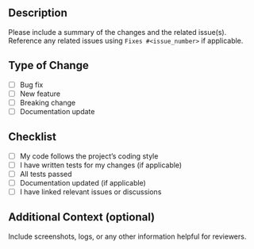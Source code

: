 ## Description
Please include a summary of the changes and the related issue(s).  
Reference any related issues using `Fixes #<issue_number>` if applicable.

## Type of Change
- [ ] Bug fix
- [ ] New feature
- [ ] Breaking change
- [ ] Documentation update

## Checklist
- [ ] My code follows the project’s coding style
- [ ] I have written tests for my changes (if applicable)
- [ ] All tests passed
- [ ] Documentation updated (if applicable)
- [ ] I have linked relevant issues or discussions

## Additional Context (optional)
Include screenshots, logs, or any other information helpful for reviewers.
